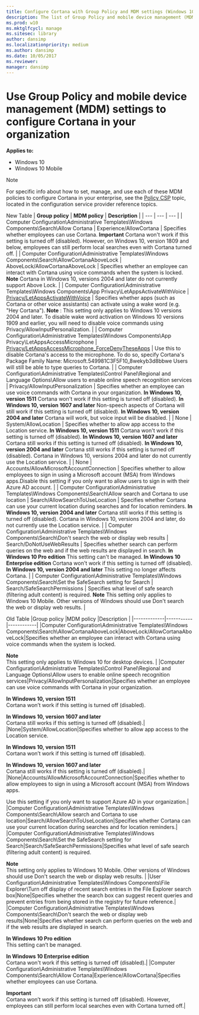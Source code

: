 ```yaml
---
title: Configure Cortana with Group Policy and MDM settings (Windows 10)
description: The list of Group Policy and mobile device management (MDM) policy settings that apply to Cortana at work.
ms.prod: w10
ms.mktglfcycl: manage
ms.sitesec: library
author: dansimp
ms.localizationpriority: medium
ms.author: dansimp
ms.date: 10/05/2017
ms.reviewer: 
manager: dansimp
---
```


# Use Group Policy and mobile device management (MDM) settings to configure Cortana in your organization
**Applies to:**

-   Windows 10
-   Windows 10 Mobile

>[!NOTE]
>For specific info about how to set, manage, and use each of these MDM policies to configure Cortana in your enterprise, see the [Policy CSP](https://docs.microsoft.com/en-us/windows/client-management/mdm/policy-configuration-service-provider) topic, located in the configuration service provider reference topics.

New Table
| **Group policy** | **MDM policy** | **Description** |
| --- | --- | --- |
| Computer Configuration\Administrative Templates\Windows Components\Search\Allow Cortana | Experience/AllowCortana | Specifies whether employees can use Cortana. **Important**
Cortana won&#39;t work if this setting is turned off (disabled). However, on Windows 10, version 1809 and below, employees can still perform local searches even with Cortana turned off. |
| Computer Configuration\Administrative Templates\Windows Components\Search\AllowCortanaAboveLock | AboveLock/AllowCortanaAboveLock | Specifies whether an employee can interact with Cortana using voice commands when the system is locked. **Note**
Cortana in Windows 10, versions 2004 and later do not currently support Above Lock. |
| Computer Configuration\Administrative Templates\Windows Components\App Privacy\LetAppsActivateWithVoice | [Privacy/LetAppsActivateWithVoice](https://docs.microsoft.com/en-us/windows/client-management/mdm/policy-csp-privacy#privacy-letappsactivatewithvoice) | Specifies whether apps (such as Cortana or other voice assistants) can activate using a wake word (e.g. &quot;Hey Cortana&quot;).
**Note** :
This setting only applies to Windows 10 versions 2004 and later. To disable wake word activation on Windows 10 versions 1909 and earlier, you will need to disable voice commands using Privacy/AllowInputPersonalization. |
| Computer Configuration\Administrative Templates\Windows Components\App Privacy\LetAppsAccessMicrophone | [Privacy/LetAppsAccessMicrophone\_ForceDenyTheseApps](https://docs.microsoft.com/en-us/windows/client-management/mdm/policy-csp-privacy#privacy-letappsaccessmicrophone-forcedenytheseapps) | Use this to disable Cortana&#39;s access to the microphone. To do so, specify Cortana&#39;s Package Family Name: Microsoft.549981C3F5F10\_8wekyb3d8bbwe
Users will still be able to type queries to Cortana. |
| Computer Configuration\Administrative Templates\Control Panel\Regional and Language Options\Allow users to enable online speech recognition services | Privacy/AllowInputPersonalization 
| Specifies whether an employee can use voice commands with Cortana in your organization. **In Windows 10, version 1511**
Cortana won&#39;t work if this setting is turned off (disabled). **In Windows 10, version 1607 and later**
Non-speech aspects of Cortana will still work if this setting is turned off (disabled). **In Windows 10, version 2004 and later** Cortana will work, but voice input will be disabled. |
| None | System/AllowLocation | Specifies whether to allow app access to the Location service. **In Windows 10, version 1511**
Cortana won&#39;t work if this setting is turned off (disabled). **In Windows 10, version 1607 and later**
Cortana still works if this setting is turned off (disabled). **In Windows 10, version 2004 and later** Cortana still works if this setting is turned off (disabled). Cortana in Windows 10, versions 2004 and later do not currently use the Location service. |
| None | Accounts/AllowMicrosoftAccountConnection | Specifies whether to allow employees to sign in using a Microsoft account (MSA) from Windows apps.Disable this setting if you only want to allow users to sign in with their Azure AD account. |
| Computer Configuration\Administrative Templates\Windows Components\Search\Allow search and Cortana to use location | Search/AllowSearchToUseLocation | Specifies whether Cortana can use your current location during searches and for location reminders. **In Windows 10, version 2004 and later** Cortana still works if this setting is turned off (disabled). Cortana in Windows 10, versions 2004 and later, do not currently use the Location service. |
| Computer Configuration\Administrative Templates\Windows Components\Search\Don&#39;t search the web or display web results | Search/DoNotUseWebResults | Specifies whether search can perform queries on the web and if the web results are displayed in search. **In Windows 10 Pro edition**
This setting can&#39;t be managed. **In Windows 10 Enterprise edition**
Cortana won&#39;t work if this setting is turned off (disabled). **In Windows 10, version 2004 and later** This setting no longer affects Cortana. |
| Computer Configuration\Administrative Templates\Windows Components\Search\Set the SafeSearch setting for Search | Search/SafeSearchPermissions | Specifies what level of safe search (filtering adult content) is required. **Note**
This setting only applies to Windows 10 Mobile. Other versions of Windows should use Don&#39;t search the web or display web results. |

Old Table
|Group policy |MDM policy |Description |
|-------------|-----------|------------|
|Computer Configuration\Administrative Templates\Windows Components\Search\AllowCortanaAboveLock|AboveLock/AllowCortanaAboveLock|Specifies whether an employee can interact with Cortana using voice commands when the system is locked.<p>**Note**<br>This setting only applies to Windows 10 for desktop devices. |
|Computer Configuration\Administrative Templates\Control Panel\Regional and Language Options\Allow users to enable online speech recognition services|Privacy/AllowInputPersonalization|Specifies whether an employee can use voice commands with Cortana in your organization.<p>**In Windows 10, version 1511**<br>Cortana won’t work if this setting is turned off (disabled).<p>**In Windows 10, version 1607 and later**<br>Cortana still works if this setting is turned off (disabled).|
|None|System/AllowLocation|Specifies whether to allow app access to the Location service.<p>**In Windows 10, version 1511**<br>Cortana won’t work if this setting is turned off (disabled).<p>**In Windows 10, version 1607 and later**<br>Cortana still works if this setting is turned off (disabled).|
|None|Accounts/AllowMicrosoftAccountConnection|Specifies whether to allow employees to sign in using a Microsoft account (MSA) from Windows apps.<p>Use this setting if you only want to support Azure AD in your organization.|
|Computer Configuration\Administrative Templates\Windows Components\Search\Allow search and Cortana to use location|Search/AllowSearchToUseLocation|Specifies whether Cortana can use your current location during searches and for location reminders.|
|Computer Configuration\Administrative Templates\Windows Components\Search\Set the SafeSearch setting for Search|Search/SafeSearchPermissions|Specifies what level of safe search (filtering adult content) is required.<p>**Note**<br>This setting only applies to Windows 10 Mobile. Other versions of Windows should use Don't search the web or display web results. |
|User Configuration\Administrative Templates\Windows Components\File Explorer\Turn off display of recent search entries in the File Explorer search box|None|Specifies whether the search box can suggest recent queries and prevent entries from being stored in the registry for future reference.|
|Computer Configuration\Administrative Templates\Windows Components\Search\Don't search the web or display web results|None|Specifies whether search can perform queries on the web and if the web results are displayed in search.<p>**In Windows 10 Pro edition**<br>This setting can’t be managed.<p>**In Windows 10 Enterprise edition**<br>Cortana won't work if this setting is turned off (disabled).|
|Computer Configuration\Administrative Templates\Windows Components\Search\Allow Cortana|Experience/AllowCortana|Specifies whether employees can use Cortana.<p>**Important**<br>Cortana won’t work if this setting is turned off (disabled). However, employees can still perform local searches even with Cortana turned off.|